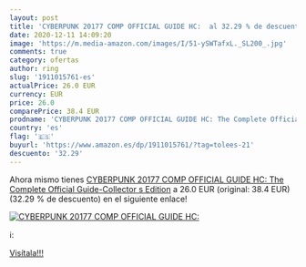 ```yaml
---
layout: post
title: 'CYBERPUNK 20177 COMP OFFICIAL GUIDE HC:  al 32.29 % de descuento'
date: 2020-12-11 14:09:20
image: 'https://m.media-amazon.com/images/I/51-ySWTafxL._SL200_.jpg'
comments: true
category: ofertas
author: ring
slug: '1911015761-es'
actualPrice: 26.0 EUR
currency: EUR
price: 26.0
comparePrice: 38.4 EUR
prodname: 'CYBERPUNK 20177 COMP OFFICIAL GUIDE HC: The Complete Official Guide-Collector s Edition'
country: 'es'
flag: '🇪🇸'
buyurl: 'https://www.amazon.es/dp/1911015761/?tag=tolees-21'
descuento: '32.29'
---
```


Ahora mismo tienes [CYBERPUNK 20177 COMP OFFICIAL GUIDE HC: The Complete Official Guide-Collector s Edition](https://www.amazon.es/dp/1911015761/?tag=tolees-21) a 26.0 EUR (original: 38.4 EUR) (32.29 %  de descuento) en el siguiente enlace!

[![CYBERPUNK 20177 COMP OFFICIAL GUIDE HC: ](https://m.media-amazon.com/images/I/51-ySWTafxL._SL200_.jpg)](https://www.amazon.es/dp/1911015761/?tag=tolees-21)

ℹ️:


[Visítala!!!](https://www.amazon.es/dp/1911015761/?tag=tolees-21)

